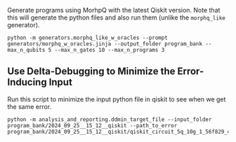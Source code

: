 Generate programs using MorhpQ with the latest Qiskit version.
Note that this will generate the python files and also run them (unlike the `morphq_like` generator).
```shell
python -m generators.morphq_like_w_oracles --prompt generators/morphq_w_oracles.jinja --output_folder program_bank --max_n_qubits 5 --max_n_gates 10 --max_n_programs 3
```


## Use Delta-Debugging to Minimize the Error-Inducing Input
Run this script to minimize the input python file in qiskit to see when we get the same error.
```shell
python -m analysis_and_reporting.ddmin_target_file --input_folder program_bank/2024_09_25__15_12__qiskit --path_to_error program_bank/2024_09_25__15_12__qiskit/qiskit_circuit_5q_10g_1_56f829_43fca2_error.json
```
